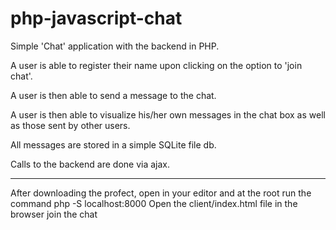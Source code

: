 # php-javascript-chat

Simple 'Chat' application with the backend in PHP.

A user is able to register their name upon clicking on the option to 'join chat'.

A user is then able to send a message to the chat.



A user is then able to visualize his/her own messages in the chat box as well as those sent by other users.

All messages are stored in a simple SQLite file db.




Calls to the backend are done via ajax.


________

After downloading the profect, open in your editor and at the root run the command php -S localhost:8000
Open the client/index.html file in the browser
join the chat
